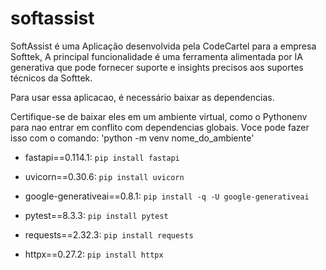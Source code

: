 # softassist
SoftAssist é uma Aplicação desenvolvida pela CodeCartel para a empresa Softtek, A principal funcionalidade é uma ferramenta alimentada por IA generativa que pode fornecer suporte e insights precisos aos suportes técnicos da Softtek.

Para usar essa aplicacao, é necessário baixar as dependencias.

Certifique-se de baixar eles em um ambiente virtual, como o Pythonenv para nao entrar em conflito com dependencias globais.
Voce pode fazer isso com o comando: 'python -m venv nome_do_ambiente'

- fastapi==0.114.1:
`
pip install fastapi
`

- uvicorn==0.30.6:
`
pip install uvicorn
`

- google-generativeai==0.8.1:
`
pip install -q -U google-generativeai
`

- pytest==8.3.3:
`
pip install pytest
`

- requests==2.32.3:
`
pip install requests
`

- httpx==0.27.2:
`
pip install httpx
`




